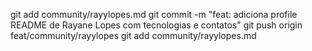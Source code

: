 git add community/rayylopes.md
git commit -m "feat: adiciona profile README de Rayane Lopes com tecnologias e contatos"
git push origin feat/community/rayylopes
git add community/rayylopes.md

